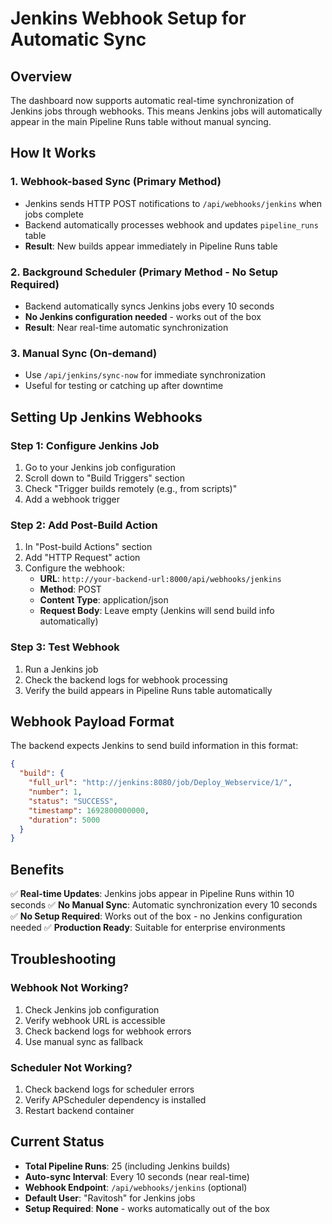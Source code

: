 # Jenkins Webhook Setup for Automatic Sync

## Overview
The dashboard now supports automatic real-time synchronization of Jenkins jobs through webhooks. This means Jenkins jobs will automatically appear in the main Pipeline Runs table without manual syncing.

## How It Works

### 1. **Webhook-based Sync** (Primary Method)
- Jenkins sends HTTP POST notifications to `/api/webhooks/jenkins` when jobs complete
- Backend automatically processes webhook and updates `pipeline_runs` table
- **Result**: New builds appear immediately in Pipeline Runs table

### 2. **Background Scheduler** (Primary Method - No Setup Required)
- Backend automatically syncs Jenkins jobs every 10 seconds
- **No Jenkins configuration needed** - works out of the box
- **Result**: Near real-time automatic synchronization

### 3. **Manual Sync** (On-demand)
- Use `/api/jenkins/sync-now` for immediate synchronization
- Useful for testing or catching up after downtime

## Setting Up Jenkins Webhooks

### Step 1: Configure Jenkins Job
1. Go to your Jenkins job configuration
2. Scroll down to "Build Triggers" section
3. Check "Trigger builds remotely (e.g., from scripts)"
4. Add a webhook trigger

### Step 2: Add Post-Build Action
1. In "Post-build Actions" section
2. Add "HTTP Request" action
3. Configure the webhook:
   - **URL**: `http://your-backend-url:8000/api/webhooks/jenkins`
   - **Method**: POST
   - **Content Type**: application/json
   - **Request Body**: Leave empty (Jenkins will send build info automatically)

### Step 3: Test Webhook
1. Run a Jenkins job
2. Check the backend logs for webhook processing
3. Verify the build appears in Pipeline Runs table automatically

## Webhook Payload Format

The backend expects Jenkins to send build information in this format:
```json
{
  "build": {
    "full_url": "http://jenkins:8080/job/Deploy_Webservice/1/",
    "number": 1,
    "status": "SUCCESS",
    "timestamp": 1692800000000,
    "duration": 5000
  }
}
```

## Benefits

✅ **Real-time Updates**: Jenkins jobs appear in Pipeline Runs within 10 seconds
✅ **No Manual Sync**: Automatic synchronization every 10 seconds
✅ **No Setup Required**: Works out of the box - no Jenkins configuration needed
✅ **Production Ready**: Suitable for enterprise environments

## Troubleshooting

### Webhook Not Working?
1. Check Jenkins job configuration
2. Verify webhook URL is accessible
3. Check backend logs for webhook errors
4. Use manual sync as fallback

### Scheduler Not Working?
1. Check backend logs for scheduler errors
2. Verify APScheduler dependency is installed
3. Restart backend container

## Current Status
- **Total Pipeline Runs**: 25 (including Jenkins builds)
- **Auto-sync Interval**: Every 10 seconds (near real-time)
- **Webhook Endpoint**: `/api/webhooks/jenkins` (optional)
- **Default User**: "Ravitosh" for Jenkins jobs
- **Setup Required**: **None** - works automatically out of the box
